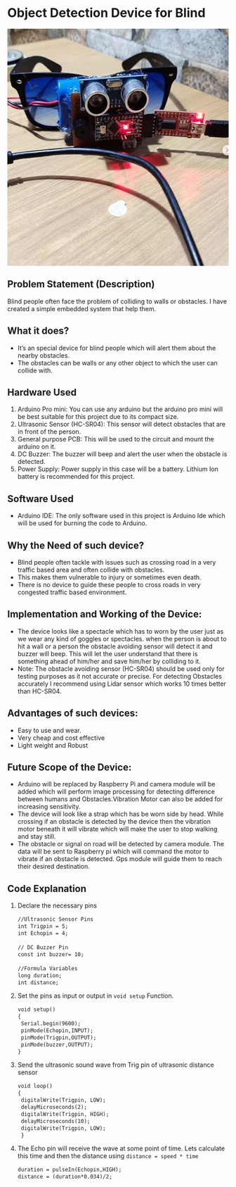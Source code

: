 # Object Detection Device for Blind 
<img align="center" width="563" height="539" src="https://github.com/varun7860/Arduino-projects/blob/master/Frame%20for%20%20the%20Blind/Images/Obstacle%20Detection%20Device%20for%20the%20Blind.jpg"> 

## Problem Statement (Description) 
Blind people often face the problem of colliding to walls or obstacles. I have created a simple embedded system that help them.

## What it does?

- It’s an special device for blind people which will alert them about the nearby obstacles.
- The obstacles can be walls or any other object to which the user can collide with.

## Hardware Used

1. Arduino Pro mini: You can use any arduino but the arduino pro mini will be best suitable for this project due to its compact size.
2. Ultrasonic Sensor (HC-SR04): This sensor will detect obstacles that are in front of the person.
3. General purpose PCB: This will be used to the circuit and mount the arduino on it.
4. DC Buzzer: The buzzer will beep and alert the user when the obstacle is detected.
5. Power Supply: Power supply in this case will be a battery. Lithium Ion battery is recommended for this project.

## Software Used
- Arduino IDE: The only software used in this project is Arduino Ide which will be used for burning the code to Arduino.

## Why the Need of such device?

- Blind people often tackle with issues such as crossing road in a very traffic based area and often collide with obstacles.
- This makes them vulnerable to injury or sometimes even death.
- There is no device to guide these people to cross roads in very congested traffic based environment.

## Implementation and Working of the Device:
- The device looks like a spectacle which has to worn by the user just as we wear any kind of goggles or spectacles.
when the person is about to hit a wall or a person the obstacle avoiding sensor will detect it and buzzer will beep.
This will let the user understand that there is something ahead of him/her and save him/her by colliding to it.
 - Note: The obstacle avoiding sensor (HC-SR04) should be used only for testing purposes as it not accurate or precise. For detecting Obstacles accurately I recommend using Lidar sensor which works 10 times better than HC-SR04.

## Advantages of such devices:

- Easy to use and wear.
- Very cheap and cost effective
- Light weight and Robust

## Future Scope of the Device:
- Arduino will be replaced by Raspberry Pi and camera module will be added which will perform image processing for detecting difference between humans and Obstacles.Vibration   Motor can also be added for increasing sensitivity.
- The device will look like a strap which has be worn side by head.
While crossing if an obstacle is detected by the device then the vibration motor beneath it will vibrate which will make the user to stop walking and stay still.
- The obstacle or signal on road will be detected by camera module. The data will be sent to Raspberry pi which will command the motor to vibrate if an obstacle is detected. Gps module will guide them to reach their desired destination.

## Code Explanation

1. Declare the necessary pins
   ```
   //Ultrasonic Sensor Pins
   int Trigpin = 5; 
   int Echopin = 4; 
   
   // DC Buzzer Pin
   const int buzzer= 10;
   
   //Formula Variables
   long duration;
   int distance;
   ```
2. Set the pins as input or output in `void setup` Function.
   ```
   void setup() 
   {
    Serial.begin(9600);
    pinMode(Echopin,INPUT);
    pinMode(Trigpin,OUTPUT);
    pinMode(buzzer,OUTPUT);
   }
   ```
3. Send the ultrasonic sound wave from Trig pin of ultrasonic distance sensor

    ```
    void loop()
    {
     digitalWrite(Trigpin, LOW);
     delayMicroseconds(2);
     digitalWrite(Trigpin, HIGH);
     delayMicroseconds(10);
     digitalWrite(Trigpin, LOW);
     }
    ```
  
4. The Echo pin will receive the wave at some point of time. Lets calculate this time and then the distance using `distance = speed * time`
    ```
    duration = pulseIn(Echopin,HIGH);
    distance = (duration*0.034)/2;
    ```
